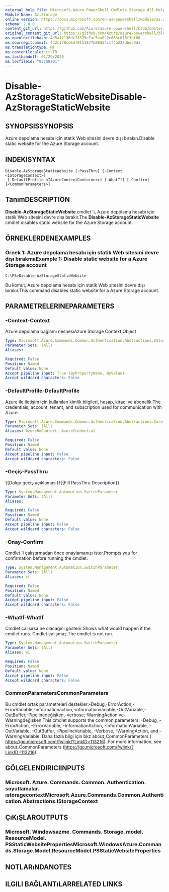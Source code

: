 ```yaml
---
external help file: Microsoft.Azure.PowerShell.Cmdlets.Storage.dll-Help.xml
Module Name: Az.Storage
online version: https://docs.microsoft.com/en-us/powershell/module/az.storage/disable-azstoragestaticwebsite
schema: 2.0.0
content_git_url: https://github.com/Azure/azure-powershell/blob/master/src/Storage/Storage.Management/help/Disable-AzStorageStaticWebsite.md
original_content_git_url: https://github.com/Azure/azure-powershell/blob/master/src/Storage/Storage.Management/help/Disable-AzStorageStaticWebsite.md
ms.openlocfilehash: 4d5a12136dc23375e7ac5ea822c663c018f3bf68
ms.sourcegitcommit: 4d2c178cd6df9151877b08d54c1f4a228dbec9d1
ms.translationtype: MT
ms.contentlocale: tr-TR
ms.lasthandoff: 01/29/2020
ms.locfileid: "93758701"
---
```

# <span data-ttu-id="6bc46-101">Disable-AzStorageStaticWebsite</span><span class="sxs-lookup"><span data-stu-id="6bc46-101">Disable-AzStorageStaticWebsite</span></span>

## <span data-ttu-id="6bc46-102">SYNOPSIS</span><span class="sxs-lookup"><span data-stu-id="6bc46-102">SYNOPSIS</span></span>
<span data-ttu-id="6bc46-103">Azure depolama hesabı için statik Web sitesini devre dışı bırakın.</span><span class="sxs-lookup"><span data-stu-id="6bc46-103">Disable static website for the Azure Storage account.</span></span>

## <span data-ttu-id="6bc46-104">INDEKI</span><span class="sxs-lookup"><span data-stu-id="6bc46-104">SYNTAX</span></span>

```
Disable-AzStorageStaticWebsite [-PassThru] [-Context <IStorageContext>]
 [-DefaultProfile <IAzureContextContainer>] [-WhatIf] [-Confirm] [<CommonParameters>]
```

## <span data-ttu-id="6bc46-105">Tanım</span><span class="sxs-lookup"><span data-stu-id="6bc46-105">DESCRIPTION</span></span>
<span data-ttu-id="6bc46-106">**Disable-AzStorageStaticWebsite** cmdlet 'ı, Azure depolama hesabı için statik Web sitesini devre dışı bırakır.</span><span class="sxs-lookup"><span data-stu-id="6bc46-106">The **Disable-AzStorageStaticWebsite** cmdlet disables static website for the Azure Storage account.</span></span>

## <span data-ttu-id="6bc46-107">ÖRNEKLERDEN</span><span class="sxs-lookup"><span data-stu-id="6bc46-107">EXAMPLES</span></span>

### <span data-ttu-id="6bc46-108">Örnek 1: Azure depolama hesabı için statik Web sitesini devre dışı bırakma</span><span class="sxs-lookup"><span data-stu-id="6bc46-108">Example 1: Disable static website for a Azure Storage account</span></span>
```
C:\PS>Disable-AzStorageStaticWebsite
```

<span data-ttu-id="6bc46-109">Bu komut, Azure depolama hesabı için statik Web sitesini devre dışı bırakır.</span><span class="sxs-lookup"><span data-stu-id="6bc46-109">This command disables static website for a Azure Storage account.</span></span>

## <span data-ttu-id="6bc46-110">PARAMETRELERINE</span><span class="sxs-lookup"><span data-stu-id="6bc46-110">PARAMETERS</span></span>

### <span data-ttu-id="6bc46-111">-Context</span><span class="sxs-lookup"><span data-stu-id="6bc46-111">-Context</span></span>
<span data-ttu-id="6bc46-112">Azure depolama bağlamı nesnesi</span><span class="sxs-lookup"><span data-stu-id="6bc46-112">Azure Storage Context Object</span></span>

```yaml
Type: Microsoft.Azure.Commands.Common.Authentication.Abstractions.IStorageContext
Parameter Sets: (All)
Aliases:

Required: False
Position: Named
Default value: None
Accept pipeline input: True (ByPropertyName, ByValue)
Accept wildcard characters: False
```

### <span data-ttu-id="6bc46-113">-DefaultProfile</span><span class="sxs-lookup"><span data-stu-id="6bc46-113">-DefaultProfile</span></span>
<span data-ttu-id="6bc46-114">Azure ile iletişim için kullanılan kimlik bilgileri, hesap, kiracı ve abonelik.</span><span class="sxs-lookup"><span data-stu-id="6bc46-114">The credentials, account, tenant, and subscription used for communication with Azure.</span></span>

```yaml
Type: Microsoft.Azure.Commands.Common.Authentication.Abstractions.Core.IAzureContextContainer
Parameter Sets: (All)
Aliases: AzureRmContext, AzureCredential

Required: False
Position: Named
Default value: None
Accept pipeline input: False
Accept wildcard characters: False
```

### <span data-ttu-id="6bc46-115">-Geçiş</span><span class="sxs-lookup"><span data-stu-id="6bc46-115">-PassThru</span></span>
<span data-ttu-id="6bc46-116">{{Dolgu geçiş açıklaması}}</span><span class="sxs-lookup"><span data-stu-id="6bc46-116">{{Fill PassThru Description}}</span></span>

```yaml
Type: System.Management.Automation.SwitchParameter
Parameter Sets: (All)
Aliases:

Required: False
Position: Named
Default value: None
Accept pipeline input: False
Accept wildcard characters: False
```

### <span data-ttu-id="6bc46-117">-Onay</span><span class="sxs-lookup"><span data-stu-id="6bc46-117">-Confirm</span></span>
<span data-ttu-id="6bc46-118">Cmdlet 'i çalıştırmadan önce onaylamanızı ister.</span><span class="sxs-lookup"><span data-stu-id="6bc46-118">Prompts you for confirmation before running the cmdlet.</span></span>

```yaml
Type: System.Management.Automation.SwitchParameter
Parameter Sets: (All)
Aliases: cf

Required: False
Position: Named
Default value: None
Accept pipeline input: False
Accept wildcard characters: False
```

### <span data-ttu-id="6bc46-119">-WhatIf</span><span class="sxs-lookup"><span data-stu-id="6bc46-119">-WhatIf</span></span>
<span data-ttu-id="6bc46-120">Cmdlet çalışırsa ne olacağını gösterir.</span><span class="sxs-lookup"><span data-stu-id="6bc46-120">Shows what would happen if the cmdlet runs.</span></span>
<span data-ttu-id="6bc46-121">Cmdlet çalışmaz.</span><span class="sxs-lookup"><span data-stu-id="6bc46-121">The cmdlet is not run.</span></span>

```yaml
Type: System.Management.Automation.SwitchParameter
Parameter Sets: (All)
Aliases: wi

Required: False
Position: Named
Default value: None
Accept pipeline input: False
Accept wildcard characters: False
```

### <span data-ttu-id="6bc46-122">CommonParameters</span><span class="sxs-lookup"><span data-stu-id="6bc46-122">CommonParameters</span></span>
<span data-ttu-id="6bc46-123">Bu cmdlet ortak parametreleri destekler:-Debug,-ErrorAction,-ErrorVariable,-ınformationaction,-ınformationvariable,-OutVariable,-OutBuffer,-Pipelinedeğişken,-verbose,-WarningAction ve-Warningdeğişken.</span><span class="sxs-lookup"><span data-stu-id="6bc46-123">This cmdlet supports the common parameters: -Debug, -ErrorAction, -ErrorVariable, -InformationAction, -InformationVariable, -OutVariable, -OutBuffer, -PipelineVariable, -Verbose, -WarningAction, and -WarningVariable.</span></span> <span data-ttu-id="6bc46-124">Daha fazla bilgi için bkz about_CommonParameters ( https://go.microsoft.com/fwlink/?LinkID=113216) .</span><span class="sxs-lookup"><span data-stu-id="6bc46-124">For more information, see about_CommonParameters (https://go.microsoft.com/fwlink/?LinkID=113216).</span></span>

## <span data-ttu-id="6bc46-125">GÖLGELENDIRICI</span><span class="sxs-lookup"><span data-stu-id="6bc46-125">INPUTS</span></span>

### <span data-ttu-id="6bc46-126">Microsoft. Azure. Commands. Common. Authentication. soyutlamalar. ıstoragecontext</span><span class="sxs-lookup"><span data-stu-id="6bc46-126">Microsoft.Azure.Commands.Common.Authentication.Abstractions.IStorageContext</span></span>

## <span data-ttu-id="6bc46-127">ÇıKıŞLAR</span><span class="sxs-lookup"><span data-stu-id="6bc46-127">OUTPUTS</span></span>

### <span data-ttu-id="6bc46-128">Microsoft. Windowsazme. Commands. Storage. model. ResourceModel. PSStaticWebsiteProperties</span><span class="sxs-lookup"><span data-stu-id="6bc46-128">Microsoft.WindowsAzure.Commands.Storage.Model.ResourceModel.PSStaticWebsiteProperties</span></span>

## <span data-ttu-id="6bc46-129">NOTLARıNDA</span><span class="sxs-lookup"><span data-stu-id="6bc46-129">NOTES</span></span>

## <span data-ttu-id="6bc46-130">ILGILI BAĞLANTıLAR</span><span class="sxs-lookup"><span data-stu-id="6bc46-130">RELATED LINKS</span></span>
